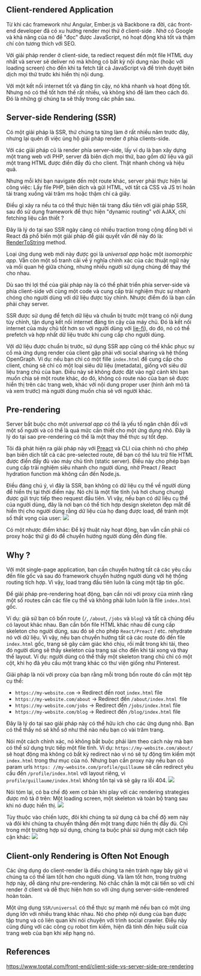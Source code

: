 ## Client-rendered Application
Từ khi các framework như Angular, Ember.js và Backbone ra đời, các front-end developer đã có xu hướng render mọi thứ ở client-side . Nhờ có Google và khả năng của nó để "đọc" được JavaScript, nó hoạt động khá tốt và thậm chí còn tương thích với SEO.

Với giải pháp render ở client-side, ta rediect request đến một file HTML duy nhất và server sẽ deliver nó mà không có bất kỳ nội dung nào (hoặc với loading screen) cho đến khi ta fetch tất cả JavaScript và để trình duyệt biên dịch mọi thứ trước khi hiển thị nội dung.

Với một kết nối internet tốt và đáng tin cậy, nó khá nhanh và hoạt động tốt. Nhưng nó có thể tốt hơn thế rất nhiều, và không khó để làm theo cách đó. Đó là những gì chúng ta sẽ thấy trong các phần sau.

## Server-side Rendering (SSR)
Có một giải pháp là SSR, thứ chúng ta từng làm ở rất nhiều năm trước đây, nhưng lại quên đi việc ủng hộ giải pháp render ở phía clients-side.

Với các giải pháp cũ là render phía server-side, lấy ví dụ là bạn xây dựng một trang web với PHP, server đã biên dịch mọi thứ, bao gồm dữ liệu và gửi một trang HTML được điền đầy đủ cho client. Thật nhanh chóng và hiệu quả.

Nhưng mỗi khi bạn navigate đến một route khác, server phải thực hiện lại công việc: Lấy file PHP, biên dịch và gửi HTML, với tất cả CSS và JS trì hoãn tải trang xuống vài trăm ms hoặc thậm chí cả giây.

Điều gì xảy ra nếu ta có thể thực hiện tải trang đầu tiên với giải pháp SSR, sau đó sử dụng framework để thực hiện "dynamic routing" với AJAX, chỉ fetching liệu cần thiết ?

Đây là lý do tại sao SSR ngày càng có nhiều traction trong cộng đồng bởi vì React đã phổ biến một giải pháp để giải quyết vấn đề này đó là:  [RenderToString](https://reactjs.org/docs/react-dom-server.html#rendertostring) method.

Loại ứng dụng web mới này được gọi là  *universal app* hoặc một *isomorphic app*. Vẫn còn một số tranh cãi về ý nghĩa chính xác của các thuật ngữ này và mối quan hệ giữa chúng, nhưng nhiều người sử dụng chúng để thay thế cho nhau.

Dù sao thì lợi thế của giải pháp này là có thể phát triển phía server-side và phía client-side với cùng một code và cung cấp trải nghiệm thực sự nhanh chóng cho người dùng với dữ liệu được tùy chỉnh. Nhược điểm đó là bạn cần phải chạy server.

SSR được sử dụng để fetch dữ liệu và chuẩn bị trước một trang có nội dung tùy chỉnh, tận dụng kết nối internet đáng tin cậy của máy chủ. Đó là kết nối internet của máy chủ tốt hơn so với người dùng với [lie-fi](https://developers.google.com/web/fundamentals/performance/poor-connectivity/#what_is_lie-fi)), do đó, nó có thể prefetch và hợp nhất dữ liệu trước khi cung cấp cho người dùng.

Với dữ liệu được chuẩn bị trước, sử dụng SSR app cũng có thể khắc phục sự cố mà ứng dụng render của client gặp phải với social sharing và hệ thống OpenGraph. Ví dụ: nếu bạn chỉ có một fille `index.html` để cung cấp cho client, chúng sẽ chỉ có một loại siêu dữ liệu (metadata), giống với siêu dữ liệu trang chủ của bạn. Điều này sẽ không được đặt vào ngữ cảnh khi bạn muốn chia sẻ một route khác, do đó, không có route nào của bạn sẽ được hiển thị trên các trang web, khác với nội dung proper user (hình ảnh mô tả và xem trước) mà người dùng muốn chia sẻ với người khác.

## Pre-rendering
Server bắt buộc cho một *universal app* có thể là yếu tố ngăn chặn đối với một số người và có thể là quá mức cần thiết cho một ứng dụng nhỏ. Đây là lý do tại sao pre-rendering có thể là một thay thế thực sự tốt đẹp.

Tôi đã phát hiện ra giải pháp này với [Preact](https://blog.logrocket.com/introduction-to-preact-a-smaller-faster-react-alternative-ad5532eb6d79/) và CLI của chính nó cho phép bạn biên dịch tất cả các pre-selected route, để bạn có thể lưu trữ file HTML được điền đầy đủ vào máy chủ tĩnh (static server). Điều này cho phép bạn cung cấp trải nghiệm siêu nhanh cho người dùng, nhờ Preact / React hydration function mà không cần đến Node.js.

Điều đáng chú ý, vì đây là SSR, bạn không có dữ liệu cụ thể về người dùng để hiển thị tại thời điểm này. Nó chỉ là một file tĩnh (và hơi chung chung) được gửi trực tiếp theo request đầu tiên. Vì vậy, nếu bạn có dữ liệu cụ thể của người dùng, đây là nơi bạn có thể tích hợp design skeleton đẹp mắt để hiển thị cho người dùng rằng dữ liệu của họ đang được load, để tránh một số thất vọng của user:
![](https://images.viblo.asia/8c4f1a00-86b4-4b1c-af88-bf35b4f8150f.png)

Có một nhược điểm khác: Để kỹ thuật này hoạt động, bạn vẫn cần phải có proxy hoặc thứ gì đó để chuyển hướng người dùng đến đúng file.

## Why ?
Với một single-page application, bạn cần chuyển hướng tất cả các yêu cầu đến file gốc và sau đó framework chuyển hướng người dùng với hệ thống routing tích hợp. Vì vậy, load trang đầu tiên luôn là cùng một tập tin gốc.

Để giải pháp pre-rendering hoạt động, bạn cần nói với proxy của mình rằng một số routes cần các file cụ thể và không phải luôn luôn là file `index.html` gốc.

Ví dụ: giả sử bạn có bốn route (`/`, `/about`, `/jobs` và `blog`) và tất cả chúng đều có layout khác nhau. Bạn cần bốn file HTML khác nhau để cung cấp skeleton cho người dùng, sau đó sẽ cho phép `React/Preact` / etc. rehydrate nó với dữ liệu. Vì vậy, nếu bạn chuyển hướng tất cả các route đó đến file `index.html` gốc, trang sẽ gây cảm giác khó chịu, rối mắt trong khi tải, theo đó người dùng sẽ thấy skeleton của trang sai cho đến khi tải xong và thay thế layout. Ví dụ: người dùng có thể thấy một skeleton trang chủ chỉ có một cột, khi họ đã yêu cầu một trang khác có thư viện giống như Pinterest.

Giải pháp là nói với proxy của bạn rằng mỗi trong bốn route đó cần một tệp cụ thể:

* `https://my-website.com` → Redirect đến root `index.html` file
* `https://my-website.com/about` → Redirect đến `/about/index.html `file
* `https://my-website.com/jobs` → Redirect đến `/jobs/index.html` file
* `https://my-website.com/blog` → Redirect đến `/blog/index.html` file

Đây là lý do tại sao giải pháp này có thể hữu ích cho các ứng dụng nhỏ. Bạn có thể thấy nó sẽ khổ sở như thế nào nếu bạn có vài trăm trang.

Nói một cách chính xác, nó không bắt buộc phải làm theo cách này mà bạn có thể sử dụng trực tiếp một file tĩnh. Ví dụ: `https://my-website.com/about/` sẽ hoạt động mà không có bất kỳ redirect nào vì nó sẽ tự động tìm kiếm một `index.html` trong thư mục của nó. Nhưng bạn cần proxy này nếu bạn có param urls `https: //my-website.com/profile/guillaume` sẽ cần redirect yêu cầu đến `/profile/index.html` với layout riêng, vì `profile/guillaume/index.html` không tồn tại và sẽ gây ra lỗi 404.
![](https://images.viblo.asia/594b44c8-d0da-4e7e-ada6-001c6f2f82a3.png)

Nói tóm lại, có ba chế độ xem cơ bản khi play với các rendering strategies được mô tả ở trên: Một loading screen, một skeleton và toàn bộ trang sau khi nó được hiển thị.
![](https://images.viblo.asia/c22da0f7-1c3d-4401-8609-c6661726e437.png)

Tùy thuộc vào chiến lược, đôi khi chúng ta sử dụng cả ba chế độ xem này và đôi khi chúng ta chuyển thẳng đến một trang được hiển thị đầy đủ. Chỉ trong một trường hợp sử dụng, chúng ta buộc phải sử dụng một cách tiếp cận khác:
![](https://images.viblo.asia/565eeb28-b5c7-465e-90fe-8843eb52984f.png)

## Client-only Rendering is Often Not Enough
Các ứng dụng do client-render là điều chúng ta nên tránh ngay bây giờ vì chúng ta có thể làm tốt hơn cho người dùng. Và làm tốt hơn, trong trường hợp này, dễ dàng như pre-rendering. Nó chắc chắn là một cải tiến so với chỉ render ở client và dễ thực hiện hơn so với ứng dụng server-side-rendered hoàn toàn.

Một ứng dụng `SSR/universal` có thể thực sự mạnh mẽ nếu bạn có một ứng dụng lớn với nhiều trang khác nhau. Nó cho phép nội dung của bạn được tập trung và có liên quan khi nói chuyện với trình social crawler. Điều này cũng đúng với các công cụ robot tìm kiếm, hiện đã tính đến hiệu suất của trang web của bạn khi xếp hạng nó.

## References
https://www.toptal.com/front-end/client-side-vs-server-side-pre-rendering
